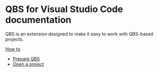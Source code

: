 # QBS for Visual Studio Code documentation

QBS is an extension designed to make it easy to work with QBS-based projects.

[How to](how-to.md)
* [Prepare QBS](how-to.md#prepare-qbs)
* [Open a project](how-to.md#open-a-project)
